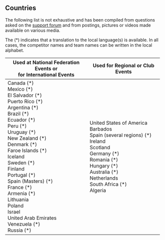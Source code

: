 ## Countries

The following list is not exhaustive and has been compiled from questions asked on the [support forum](https://groups.google.com/g/owlcms) and from postings, pictures or videos made available on various media.

The (\*) indicates that a translation to the local language(s) is available.  In all cases, the competitor names and team names can be written in the local alphabet.

| Used at National Federation Events or<br/>for International Events | Used for Regional or Club Events                             |
| ------------------------------------------------------------ | ------------------------------------------------------------ |
| Canada (\*)<br/>Mexico (\*)<br/>El Salvador (\*)<br/>Puerto Rico (\*)<br/>Argentina (\*)<br/>Brazil (\*)<br/>Ecuador (\*)<br/>Peru (\*)<br/>Uruguay (\*)<br/>New Zealand (\*)<br/>Denmark (\*)<br/>Faroe Islands (\*)<br/>Iceland<br/>Sweden (\*)<br />Finland<br/>Portugal (\*)<br/>Spain (Masters) (\*)<br/>France (\*)<br/>Armenia (\*)<br/>Lithuania<br/>Poland<br/>Israel<br/>United Arab Emirates<br />Venezuela (*)<br />Russia (\*) | United States of America<br/>Barbados<br/>Spain (several regions) (*)<br/>Ireland<br/>Scotland<br/>Germany (\*)<br/>Romania (\*)<br/>Hungary (\*)<br/>Australia (\*)<br/>Netherlands<br/>South Africa (\*)<br/>Algeria<br/> |

